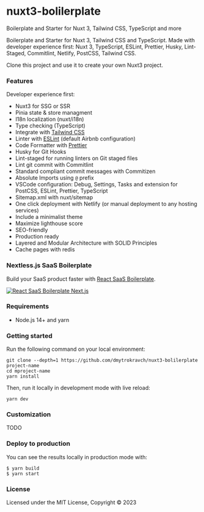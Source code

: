 # nuxt3-bolilerplate
Boilerplate and Starter for Nuxt 3, Tailwind CSS, TypeScript and more

Boilerplate and Starter for Nuxt 3, Tailwind CSS and TypeScript. Made with developer experience first: Nuxt 3, TypeScript, ESLint, Prettier, Husky, Lint-Staged, Commitlint, Netlify, PostCSS, Tailwind CSS.

Clone this project and use it to create your own Nuxt3 project.

### Features

Developer experience first:

- Nuxt3 for SSG or SSR
- Pinia state & store managment
- I18n localization (nuxt/i18n)
- Type checking (TypeScript)
- Integrate with [Tailwind CSS](https://tailwindcss.com)
- Linter with [ESLint](https://eslint.org) (default Airbnb configuration)
- Code Formatter with [Prettier](https://prettier.io)
- Husky for Git Hooks
- Lint-staged for running linters on Git staged files
- Lint git commit with Commitlint
- Standard compliant commit messages with Commitizen
- Absolute Imports using `@` prefix
- VSCode configuration: Debug, Settings, Tasks and extension for PostCSS, ESLint, Prettier, TypeScript
- Sitemap.xml with nuxt/sitemap
- One click deployment with Netlify (or manual deployment to any hosting services)
- Include a minimalist theme
- Maximize lighthouse score
- SEO-friendly
- Production ready
- Layered and Modular Architecture with SOLID Principles
- Cache pages with redis

### Nextless.js SaaS Boilerplate

Build your SaaS product faster with [React SaaS Boilerplate](https://nextlessjs.com).

[![React SaaS Boilerplate Next.js](https://creativedesignsguru.com/assets/images/themes/next-js-saas-starter-kit.jpg)](https://nextlessjs.com)

### Requirements

- Node.js 14+ and yarn

### Getting started

Run the following command on your local environment:

```shell
git clone --depth=1 https://github.com/dmytrokravch/nuxt3-bolilerplate project-name
cd mproject-name
yarn install
```

Then, run it locally in development mode with live reload:

```shell
yarn dev
```

### Customization

TODO

### Deploy to production

You can see the results locally in production mode with:

```shell
$ yarn build
$ yarn start
```

### License

Licensed under the MIT License, Copyright © 2023
